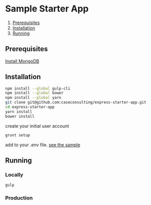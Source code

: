# Sample Starter App

1. [Prerequisites](#prerequisites)
1. [Installation](#installation)
1. [Running](#running)

## Prerequisites

[Install MongoDB](INSTALL.md)

## Installation

```sh
npm install --global gulp-cli
npm install --global bower
npm install --global yarn
git clone git@github.com:caseconsulting/express-starter-app.git
cd express-starter-app
yarn install
bower install
```

create your initial user account

```sh
grunt setup
```

add to your .env file. [see the sample](env.example)

## Running

### Locally

```sh
gulp
```

### Production

```sh

```


